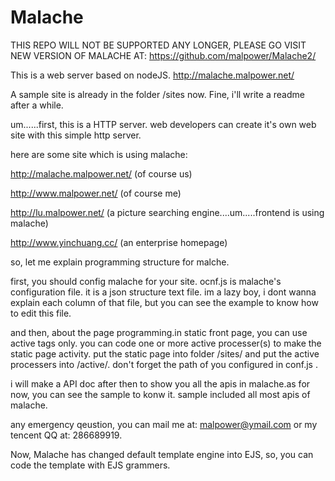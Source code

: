 Malache
=======


THIS REPO WILL NOT BE SUPPORTED ANY LONGER, PLEASE GO VISIT NEW VERSION OF MALACHE AT:
https://github.com/malpower/Malache2/




This is a web server based on nodeJS.
http://malache.malpower.net/




A sample site is already in the folder /sites now.
Fine, i'll write a readme after a while.


um......first, this is a HTTP server.
web developers can create it's own web site with this simple http server.


here are some site which is using malache:



http://malache.malpower.net/        (of course us)

http://www.malpower.net/            (of course me)

http://lu.malpower.net/             (a picture searching engine....um.....frontend is using malache)


http://www.yinchuang.cc/            (an enterprise homepage)




so, let me explain programming structure for malche.



first, you should config malache for your site.
ocnf.js is malache's configuration file. it is a json structure text file. im a lazy boy, i dont wanna explain each column of that file, but you can see the example to know how to edit this file.



and then, about the page programming.in static front page, you can use active tags only. you can code one or more active processer(s) to make the static page activity.
put the static page into folder /sites/ and put the active processers into /active/. don't forget the path of you configured in conf.js .




i will make a API doc after then to show you all the apis in malache.as for now, you can see the sample to konw it.
sample included all most apis of malache.



any emergency qeustion, you can mail me at: malpower@ymail.com or my tencent QQ at: 286689919.



Now, Malache has changed default template engine into EJS, so, you can code the template with EJS grammers.
















